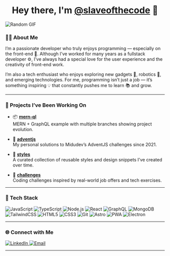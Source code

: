 <h1 align="center">Hey there, I'm <a href="https://slaveofthecode.vercel.app/">@slaveofthecode</a> 👋</h1>

<!-- start-daily-gif -->
<!--
<div align="center">
  <img src="https://media.giphy.com/media/YQitE4YNQNahy/giphy.gif" width="450"/>
</div>
-->
<!-- end-daily-gif -->

<!-- show randomize gift each refresh page -->

![Random GIF](https://media.giphy.com/media/iIqmM5tTjmpOB9mpbn/giphy.gif)

<!-- end randomize gift -->

### 👨‍💻 About Me

I’m a passionate developer who truly enjoys programming — especially on the front-end 🎨. Although I’ve worked for many years as a fullstack developer ⚙️, I’ve always had a special love for the user experience and the creativity of front-end work.

I’m also a tech enthusiast who enjoys exploring new gadgets 📱, robotics 🤖, and emerging technologies. For me, programming isn’t just a job — it’s something inspiring 💡 that constantly pushes me to learn 📚 and grow.

---

### 🚀 Projects I’ve Been Working On

- 📦 [**mern-ql**](https://github.com/slaveofthecode/mern-ql)  
  MERN + GraphQL example with multiple branches showing project evolution.

- 🎄 [**adventjs**](https://github.com/slaveofthecode/adventjs)  
  My personal solutions to Midudev’s AdventJS challenges since 2021.

- 🎨 [**styles**](https://github.com/slaveofthecode/styles)  
  A curated collection of reusable styles and design snippets I’ve created over time.

- 🧠 [**challenges**](https://github.com/slaveofthecode/challenges)  
  Coding challenges inspired by real-world job offers and tech exercises.

---

### 🧰 Tech Stack

![JavaScript](https://img.shields.io/badge/-JavaScript-black?style=flat-square&logo=javascript)
![TypeScript](https://img.shields.io/badge/-TypeScript-black?style=flat-square&logo=typescript)
![Node.js](https://img.shields.io/badge/-Node.js-black?style=flat-square&logo=node.js)
![React](https://img.shields.io/badge/-React-black?style=flat-square&logo=react)
![GraphQL](https://img.shields.io/badge/-GraphQL-black?style=flat-square&logo=graphql)
![MongoDB](https://img.shields.io/badge/-MongoDB-black?style=flat-square&logo=mongodb)
![TailwindCSS](https://img.shields.io/badge/-TailwindCSS-black?style=flat-square&logo=tailwind-css)
![HTML5](https://img.shields.io/badge/-HTML5-black?style=flat-square&logo=html5)
![CSS3](https://img.shields.io/badge/-CSS3-black?style=flat-square&logo=css3)
![Git](https://img.shields.io/badge/-Git-black?style=flat-square&logo=git)
![Astro](https://img.shields.io/badge/-Astro-black?style=flat-square&logo=astro)
![PWA](https://img.shields.io/badge/-PWA-black?style=flat-square&logo=pwa)
![Electron](https://img.shields.io/badge/-Electron-black?style=flat-square&logo=electron)

---

### 🌐 Connect with Me

<div align="left">
  <a href="https://www.linkedin.com/in/gustavoml/">
    <img src="https://img.shields.io/badge/LinkedIn-blue?style=for-the-badge&logo=linkedin&logoColor=white" alt="LinkedIn"/>
  </a>
  <a href="mailto:gml.gustavoml@gmail.com">
    <img src="https://img.shields.io/badge/Email-D14836?style=for-the-badge&logo=gmail&logoColor=white" alt="Email"/>
  </a>
</div>

---

<!--
**slaveofthecode/slaveofthecode** is a ✨ _special_ ✨ repository because its `README.md` appears on your GitHub profile.
-->

